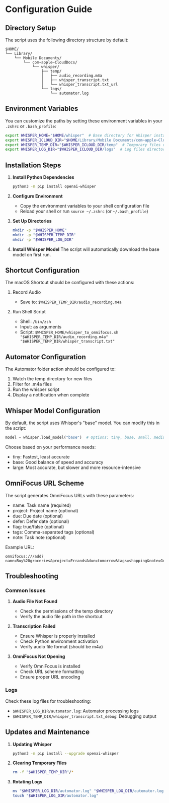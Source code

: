 # Configuration Guide

## Directory Setup

The script uses the following directory structure by default:

```
$HOME/
└── Library/
    └── Mobile Documents/
        └── com~apple~CloudDocs/
            └── whisper/
                ├── temp/
                │   ├── audio_recording.m4a
                │   ├── whisper_transcript.txt
                │   └── whisper_transcript.txt_url
                └── logs/
                    └── automator.log
```

## Environment Variables

You can customize the paths by setting these environment variables in your `.zshrc` or `.bash_profile`:

```bash
export WHISPER_HOME="$HOME/whisper"  # Base directory for Whisper installation
export WHISPER_ICLOUD_DIR="$HOME/Library/Mobile Documents/com~apple~CloudDocs/whisper"  # iCloud directory
export WHISPER_TEMP_DIR="$WHISPER_ICLOUD_DIR/temp"  # Temporary files directory
export WHISPER_LOG_DIR="$WHISPER_ICLOUD_DIR/logs"  # Log files directory
```

## Installation Steps

1. **Install Python Dependencies**
   ```bash
   python3 -m pip install openai-whisper
   ```

2. **Configure Environment**
   - Copy the environment variables to your shell configuration file
   - Reload your shell or run `source ~/.zshrc` (or `~/.bash_profile`)

3. **Set Up Directories**
   ```bash
   mkdir -p "$WHISPER_HOME"
   mkdir -p "$WHISPER_TEMP_DIR"
   mkdir -p "$WHISPER_LOG_DIR"
   ```

4. **Install Whisper Model**
   The script will automatically download the base model on first run.

## Shortcut Configuration

The macOS Shortcut should be configured with these actions:

1. Record Audio
   - Save to: `$WHISPER_TEMP_DIR/audio_recording.m4a`

2. Run Shell Script
   - Shell: `/bin/zsh`
   - Input: as arguments
   - Script: `$WHISPER_HOME/whisper_to_omnifocus.sh "$WHISPER_TEMP_DIR/audio_recording.m4a" "$WHISPER_TEMP_DIR/whisper_transcript.txt"`

## Automator Configuration

The Automator folder action should be configured to:

1. Watch the temp directory for new files
2. Filter for .m4a files
3. Run the whisper script
4. Display a notification when complete

## Whisper Model Configuration

By default, the script uses Whisper's "base" model. You can modify this in the script:

```python
model = whisper.load_model("base")  # Options: tiny, base, small, medium, large
```

Choose based on your performance needs:
- tiny: Fastest, least accurate
- base: Good balance of speed and accuracy
- large: Most accurate, but slower and more resource-intensive

## OmniFocus URL Scheme

The script generates OmniFocus URLs with these parameters:

- name: Task name (required)
- project: Project name (optional)
- due: Due date (optional)
- defer: Defer date (optional)
- flag: true/false (optional)
- tags: Comma-separated tags (optional)
- note: Task note (optional)

Example URL:
```
omnifocus:///add?name=Buy%20groceries&project=Errands&due=tomorrow&tags=shopping&note=Get%20milk
```

## Troubleshooting

### Common Issues

1. **Audio File Not Found**
   - Check the permissions of the temp directory
   - Verify the audio file path in the shortcut

2. **Transcription Failed**
   - Ensure Whisper is properly installed
   - Check Python environment activation
   - Verify audio file format (should be m4a)

3. **OmniFocus Not Opening**
   - Verify OmniFocus is installed
   - Check URL scheme formatting
   - Ensure proper URL encoding

### Logs

Check these log files for troubleshooting:
- `$WHISPER_LOG_DIR/automator.log`: Automator processing logs
- `$WHISPER_TEMP_DIR/whisper_transcript.txt_debug`: Debugging output

## Updates and Maintenance

1. **Updating Whisper**
   ```bash
   python3 -m pip install --upgrade openai-whisper
   ```

2. **Clearing Temporary Files**
   ```bash
   rm -f "$WHISPER_TEMP_DIR"/*
   ```

3. **Rotating Logs**
   ```bash
   mv "$WHISPER_LOG_DIR/automator.log" "$WHISPER_LOG_DIR/automator.log.old"
   touch "$WHISPER_LOG_DIR/automator.log"
   ``` 
